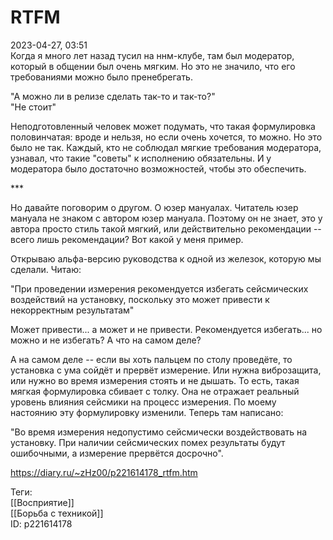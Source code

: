 RTFM
=====

   
 2023-04-27, 03:51   
   Когда я много лет назад тусил на ннм-клубе, там был модератор, который в общении был очень мягким. Но это не значило, что его требованиями можно было пренебрегать.   
   
 "А можно ли в релизе сделать так-то и так-то?"   
 "Не стоит"   
   
 Неподготовленный человек может подумать, что такая формулировка половинчатая: вроде и нельзя, но если очень хочется, то можно. Но это было не так. Каждый, кто не соблюдал мягкие требования модератора, узнавал, что такие "советы" к исполнению обязательны. И у модератора было достаточно возможностей, чтобы это обеспечить.   
   
 \*\*\*   
   
 Но давайте поговорим о другом. О юзер мануалах. Читатель юзер мануала не знаком с автором юзер мануала. Поэтому он не знает, это у автора просто стиль такой мягкий, или действительно рекомендации -- всего лишь рекомендации? Вот какой у меня пример.   
   
 Открываю альфа-версию руководства к одной из железок, которую мы сделали. Читаю:   
   
 "При проведении измерения рекомендуется избегать сейсмических воздействий на установку, поскольку это может привести к некорректным результатам"   
   
 Может привести... а может и не привести. Рекомендуется избегать... но можно и не избегать? А что на самом деле?   
   
 А на самом деле -- если вы хоть пальцем по столу проведёте, то установка с ума сойдёт и прервёт измерение. Или нужна виброзащита, или нужно во время измерения стоять и не дышать. То есть, такая мягкая формулировка сбивает с толку. Она не отражает реальный уровень влияния сейсмики на процесс измерения. По моему настоянию эту формулировку изменили. Теперь там написано:   
   
 "Во время измерения недопустимо сейсмически воздействовать на установку. При наличии сейсмических помех результаты будут ошибочными, а измерение прервётся досрочно".   
     
 <https://diary.ru/~zHz00/p221614178_rtfm.htm>   
   
 Теги:   
 [[Восприятие]]   
 [[Борьба с техникой]]   
 ID: p221614178